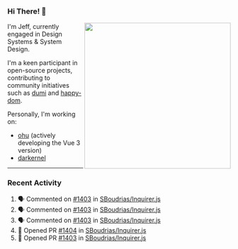 ### Hi There! 👋

[<img src="https://github-contribution-stats.vercel.app/api/?username=jeffwcx" align="right" width="330" />](https://github.com/jeffwcx)

I'm Jeff, currently engaged in Design Systems & System Design.

I'm a keen participant in open-source projects, contributing to community initiatives such as [dumi](https://github.com/umijs/dumi) and [happy-dom](https://github.com/capricorn86/happy-dom).

Personally, I'm working on: 
+ [ohu](https://github.com/jeffwcx/ohu-mobile) (actively developing the Vue 3 version)
+ [darkernel](https://github.com/darkernel)


----

### Recent Activity

<!--START_SECTION:activity-->
1. 🗣 Commented on [#1403](https://github.com/SBoudrias/Inquirer.js/pull/1403#issuecomment-2108332183) in [SBoudrias/Inquirer.js](https://github.com/SBoudrias/Inquirer.js)
2. 🗣 Commented on [#1403](https://github.com/SBoudrias/Inquirer.js/pull/1403#issuecomment-2108163821) in [SBoudrias/Inquirer.js](https://github.com/SBoudrias/Inquirer.js)
3. 🗣 Commented on [#1403](https://github.com/SBoudrias/Inquirer.js/pull/1403#issuecomment-2106115097) in [SBoudrias/Inquirer.js](https://github.com/SBoudrias/Inquirer.js)
4. 💪 Opened PR [#1404](https://github.com/SBoudrias/Inquirer.js/pull/1404) in [SBoudrias/Inquirer.js](https://github.com/SBoudrias/Inquirer.js)
5. 💪 Opened PR [#1403](https://github.com/SBoudrias/Inquirer.js/pull/1403) in [SBoudrias/Inquirer.js](https://github.com/SBoudrias/Inquirer.js)
<!--END_SECTION:activity-->
